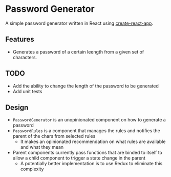 # Password Generator

A simple password generator written in React using [create-react-app](https://reactjs.org/docs/create-a-new-react-app.html).

## Features

- Generates a password of a certain leength from a given set of characters.

## TODO

- Add the ability to change the length of the password to be generated
- Add unit tests

## Design

- `PasswordGenerator` is an unopinionated component on how to generate a password
- `PasswordRules` is a component that manages the rules and notifies the parent of the chars from selected rules
    - It makes an opinionated recommendation on what rules are available and what they mean
- Parent components currently pass functions that are binded to itself to allow a child component to trigger a state change in the parent
    - A potentially better implementation is to use Redux to eliminate this complexity
